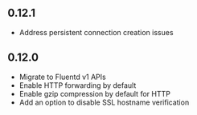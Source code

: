 ## 0.12.1
 - Address persistent connection creation issues 

## 0.12.0
 - Migrate to Fluentd v1 APIs
 - Enable HTTP forwarding by default
 - Enable gzip compression by default for HTTP
 - Add an option to disable SSL hostname verification
